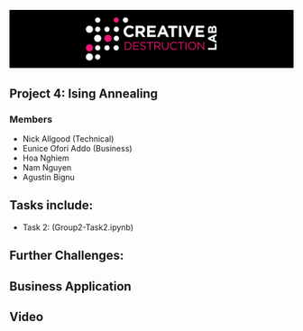![CDL 2020 Cohort Project](../figures/CDL_logo.jpg)
## Project 4: Ising Annealing

### Members

* Nick Allgood (Technical)
* Eunice Ofori Addo (Business)
* Hoa Nghiem
* Nam Nguyen
* Agustin Bignu

## Tasks include:

* Task 2: (Group2-Task2.ipynb)

## Further Challenges: 


## Business Application


## Video 

